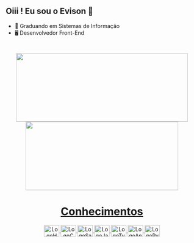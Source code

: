 ## Oiii ! Eu sou o Evison 👋
- 🌱 Graduando em Sistemas de Informação
- 🖥️ Desenvolvedor Front-End
#
<div align="center">
  <a href="https://github.com/evisonpacheco">
  <img align="center" height="180rem" width="450rem" src="https://github-readme-stats.vercel.app/api?username=evisonpacheco&rank_icon=github&show_icons=true&count_private=true&theme=maroongold"/>
  <img align="center" height="180rem" width="400rem" src="https://github-readme-stats.vercel.app/api/top-langs/?username=evisonpacheco&layout=compact&langs_count=6&theme=maroongold"/>
</div>
    
# 

<div style="display: block" align="center">
<h1 border-bottom: 0>Conhecimentos</h1>
  <img align="center" alt="LogoHTML" height="30" width="40" src="https://cdn.jsdelivr.net/gh/devicons/devicon/icons/html5/html5-original.svg" />
  <img align="center" alt="LogoCSS" height="30" width="40" src="https://cdn.jsdelivr.net/gh/devicons/devicon/icons/css3/css3-original.svg" />
  <img align="center" alt="LogoSass" height="30" width="40" src="https://cdn.jsdelivr.net/gh/devicons/devicon/icons/sass/sass-original.svg" />
  <img align="center" alt="LogoJavascript" height="30" width="40" src="https://cdn.jsdelivr.net/gh/devicons/devicon/icons/javascript/javascript-original.svg" />
  <img align="center" alt="LogoTypescript" height="30" width="40" src="https://cdn.jsdelivr.net/gh/devicons/devicon/icons/typescript/typescript-original.svg" />
  <img align="center" alt="LogoAngular" height="30" width="40" src="https://cdn.jsdelivr.net/gh/devicons/devicon@latest/icons/angularjs/angularjs-plain.svg" />
  <img align="center" alt="LogoPython" height="30" width="40" src="https://cdn.jsdelivr.net/gh/devicons/devicon@latest/icons/python/python-original.svg" />
</div> 
